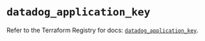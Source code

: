 # `datadog_application_key`

Refer to the Terraform Registry for docs: [`datadog_application_key`](https://registry.terraform.io/providers/datadog/datadog/3.48.1/docs/resources/application_key).
